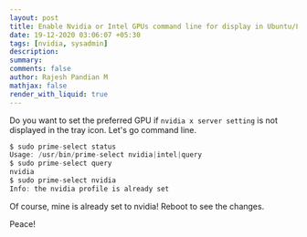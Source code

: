 ```yaml
---
layout: post
title: Enable Nvidia or Intel GPUs command line for display in Ubuntu/Linux Mint
date: 19-12-2020 03:06:07 +05:30
tags: [nvidia, sysadmin]
description:
summary:
comments: false
author: Rajesh Pandian M
mathjax: false
render_with_liquid: true
---
```


Do you want to set the preferred GPU if `nvidia x server setting` is not displayed
in the tray icon. Let's go command line.

```c
$ sudo prime-select status
Usage: /usr/bin/prime-select nvidia|intel|query
$ sudo prime-select query
nvidia
$ sudo prime-select nvidia
Info: the nvidia profile is already set
```
Of course, mine is already set to nvidia!
Reboot to see the changes.

Peace!
